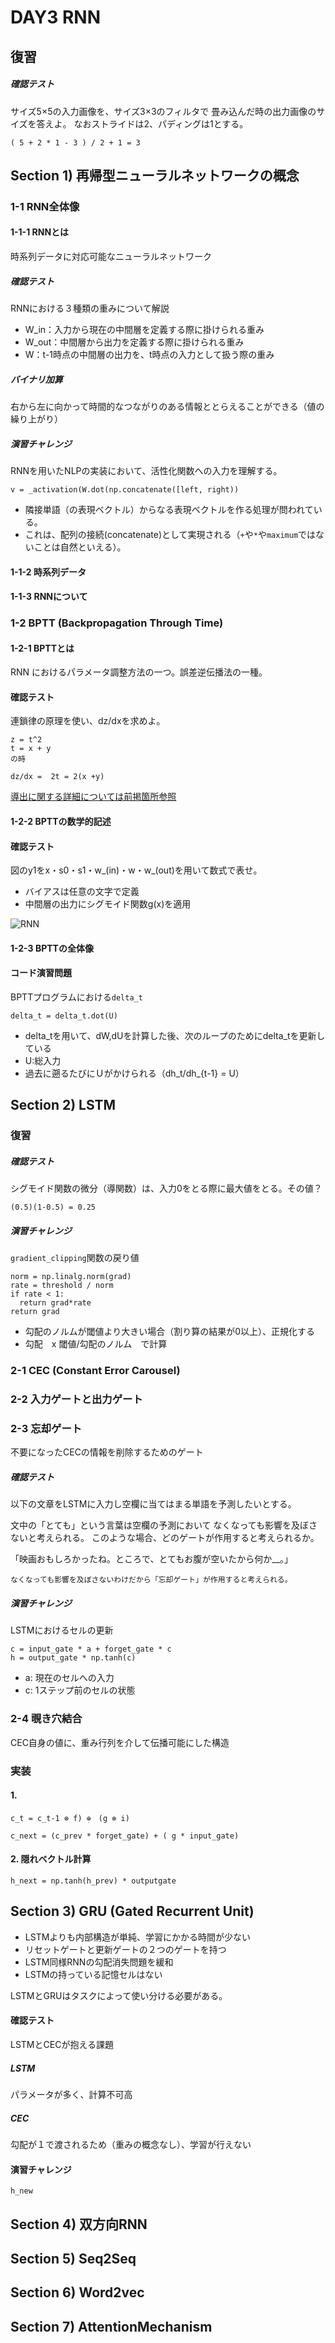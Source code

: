 # DAY3 RNN

## 復習
##### 確認テスト
サイズ5×5の入力画像を、サイズ3×3のフィルタで 畳み込んだ時の出力画像のサイズを答えよ。 なおストライドは2、パディングは1とする。


```
( 5 + 2 * 1 - 3 ) / 2 + 1 = 3
```

## Section 1) 再帰型ニューラルネットワークの概念
### 1-1 RNN全体像
#### 1-1-1 RNNとは

時系列データに対応可能なニューラルネットワーク



##### 確認テスト
RNNにおける３種類の重みについて解説
- W_in：入力から現在の中間層を定義する際に掛けられる重み
- W_out：中間層から出力を定義する際に掛けられる重み
- W：t-1時点の中間層の出力を、t時点の入力として扱う際の重み

##### バイナリ加算
右から左に向かって時間的なつながりのある情報ととらえることができる（値の繰り上がり）

##### 演習チャレンジ
RNNを用いたNLPの実装において、活性化関数への入力を理解する。

```
v = _activation(W.dot(np.concatenate([left, right))
```

- 隣接単語（の表現ベクトル）からなる表現ベクトルを作る処理が問われている。
- これは、配列の接続(concatenate)として実現される（`+`や`*`や`maximum`ではないことは自然といえる）。


#### 1-1-2 時系列データ
#### 1-1-3 RNNについて


### 1-2 BPTT (Backpropagation Through Time)
#### 1-2-1 BPTTとは
RNN におけるパラメータ調整方法の一つ。誤差逆伝播法の一種。

#### 確認テスト
連鎖律の原理を使い、dz/dxを求めよ。
```
z = t^2
t = x + y
の時

dz/dx =  2t = 2(x +y)
```

[導出に関する詳細については前掲箇所参照](./DAY2_CNN.md)


#### 1-2-2 BPTTの数学的記述

#### 確認テスト
図のy1をx・s0・s1・w_(in)・w・w_(out)を用いて数式で表せ。
- バイアスは任意の文字で定義
- 中間層の出力にシグモイド関数g(x)を適用

![RNN](./images/RNN.jpg)

#### 1-2-3 BPTTの全体像

#### コード演習問題
BPTTプログラムにおける`delta_t`

```
delta_t = delta_t.dot(U)
```
- delta_tを用いて、dW,dUを計算した後、次のループのためにdelta_tを更新している
- U:総入力
- 過去に遡るたびにＵがかけられる（dh_t/dh_{t-1} = U）

## Section 2) LSTM

### 復習
##### 確認テスト
シグモイド関数の微分（導関数）は、入力0をとる際に最大値をとる。その値？

```
(0.5)(1-0.5) = 0.25
```
##### 演習チャレンジ
`gradient_clipping`関数の戻り値

```
norm = np.linalg.norm(grad)
rate = threshold / norm
if rate < 1:
  return grad*rate
return grad
```
- 勾配のノルムが閾値より大きい場合（割り算の結果が0以上）、正規化する
- 勾配　x 閾値/勾配のノルム　で計算


### 2-1 CEC (Constant Error Carousel)
### 2-2 入力ゲートと出力ゲート
### 2-3 忘却ゲート
不要になったCECの情報を削除するためのゲート
##### 確認テスト

以下の文章をLSTMに入力し空欄に当てはまる単語を予測したいとする。 

文中の「とても」という言葉は空欄の予測において なくなっても影響を及ぼさないと考えられる。 このような場合、どのゲートが作用すると考えられるか。

「映画おもしろかったね。ところで、とてもお腹が空いたから何か__。」

```
なくなっても影響を及ぼさないわけだから「忘却ゲート」が作用すると考えられる。
```

##### 演習チャレンジ
LSTMにおけるセルの更新
```
c = input_gate * a + forget_gate * c
h = output_gate * np.tanh(c)
```
- a: 現在のセルへの入力
- c: 1ステップ前のセルの状態


### 2-4 覗き穴結合
CEC自身の値に、重み行列を介して伝播可能にした構造

### 実装
#### 1.
```
c_t = c_t-1 ⊗ f) ̟⊕　(g ⊗ i)
```
```
c_next = (c_prev * forget_gate) + ( g * input_gate)
```
#### 2. 隠れベクトル計算

```
h_next = np.tanh(h_prev) * outputgate
```

## Section 3) GRU (Gated Recurrent Unit)
- LSTMよりも内部構造が単純、学習にかかる時間が少ない
- リセットゲートと更新ゲートの２つのゲートを持つ
- LSTM同様RNNの勾配消失問題を緩和
- LSTMの持っている記憶セルはない

LSTMとGRUはタスクによって使い分ける必要がある。

#### 確認テスト
LSTMとCECが抱える課題
##### LSTM
パラメータが多く、計算不可高
##### CEC
勾配が１で渡されるため（重みの概念なし）、学習が行えない

#### 演習チャレンジ

```
h_new
```

## Section 4) 双方向RNN
## Section 5) Seq2Seq
## Section 6) Word2vec
## Section 7) AttentionMechanism

